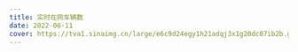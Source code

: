 ```yaml
---
title: 实时在网车辆数
date: 2022-06-11
cover: https://tva1.sinaimg.cn/large/e6c9d24egy1h21adqj3x1g20dc07ib2b.gif
---
```

